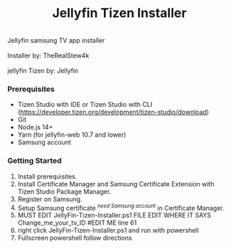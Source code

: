 <h1 align="center">Jellyfin Tizen Installer</h1>

<br>Jellyfin samsung TV app installer </br>
<br>Installer by: TheRealStew4k</br>
<br>jellyfin Tizen by: Jellyfin</br>

### Prerequisites
* Tizen Studio with IDE or Tizen Studio with CLI (<a href="https://developer.tizen.org/development/tizen-studio/download">https://developer.tizen.org/development/tizen-studio/download</a>)
* Git
* Node.js 14+
* Yarn (for jellyfin-web 10.7 and lower)
* Samsung account

### Getting Started

1. Install prerequisites.
2. Install Certificate Manager and Samsung Certificate Extension with Tizen Studio Package Manager.
3. Register on Samsung.
4. Setup Samsung certificate <sup>_need Samsung account_</sup> in Certificate Manager.
5. MUST EDIT JellyFin-Tizen-Installer.ps1 FILE EDIT WHERE IT SAYS Change_me_your_tv_ID #EDIT ME line 61
6. right click JellyFin-Tizen-Installer.ps1 and run with powershell
7. Fullscreen powershell follow directions

